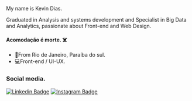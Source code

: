 My name is Kevin Dias.

Graduated in Analysis and systems development and Specialist in Big Data and Analytics, passionate about Front-end and Web Design.


####  Acomodação é morte. ☠️


- 📍From Rio de Janeiro, Paraíba do sul.
- 💻Front-end / UI-UX.


### Social media.

[![Linkedin Badge](https://img.shields.io/badge/-LinkedIn-blue?style=flat-square&logo=Linkedin&logoColor=white&link=https://linkedin.com/in/kevin-dias-8b2a86203)](https://linkedin.com/in/kevin-dias-8b2a86203) [![Instagram Badge](https://img.shields.io/badge/-Instagram-violet?style=flat-square&logo=Instagram&logoColor=white&link=https://www.instagram.com/kevinidias/)](https://www.instagram.com/kevinidias/)
